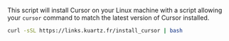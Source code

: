 This script will install Cursor on your Linux machine with a script
allowing your `cursor` command to match the latest version of Cursor installed.


```bash
curl -sSL https://links.kuartz.fr/install_cursor | bash
```
